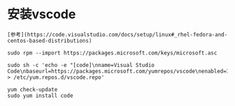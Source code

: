 # 安装vscode

    [参考](https://code.visualstudio.com/docs/setup/linux#_rhel-fedora-and-centos-based-distributions)

    sudo rpm --import https://packages.microsoft.com/keys/microsoft.asc

    sudo sh -c 'echo -e "[code]\nname=Visual Studio Code\nbaseurl=https://packages.microsoft.com/yumrepos/vscode\nenabled=1\ngpgcheck=1\ngpgkey=https://packages.microsoft.com/keys/microsoft.asc" > /etc/yum.repos.d/vscode.repo'

    yum check-update
    sudo yum install code

